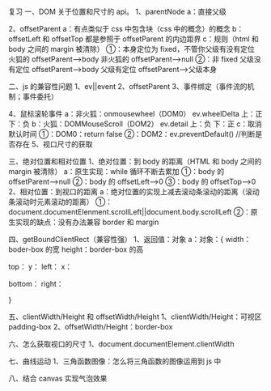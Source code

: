 ###

复习
一、DOM 关于位置和尺寸的 api。
1、parentNode
a：直接父级

2、offsetParent
a：有点类似于 css 中包含块（css 中的概念）的概念
b：offsetLeft 和 offsetTop 都是参照于 offsetParent 的内边距界
c：规则（html 和 body 之间的 margin 被清除）
①：本身定位为 fixed，不管你父级有没有定位
火狐的 offsetParent-->body
非火狐的 offsetParent-->null
②：非 fixed
父级没有定位
offsetParent-->body
父级有定位
offsetParent-->父级本身

二、js 的兼容性问题
1、ev||event
2、offsetParent
3、事件绑定（事件流的机制；事件委托）

4、鼠标滚轮事件
a：非火狐：onmousewheel（DOM0）
ev.wheelDelta
上：正
下：负
b：火狐：DOMMouseScroll（DOM2）
ev.detail
上：负
下：正
c：取消默认时间
①：DOM0：return false
②：DOM2：ev.preventDefault() //判断是否存在
5、视口尺寸的获取

三、绝对位置和相对位置
1、绝对位置：到 body 的距离（HTML 和 body 之间的 margin 被清除）
a：原生实现：while 循环不断去累加
①：body 的 offsetParent-->null
②：body 的 offsetLeft-->0
③：body 的 offsetTop-->0
2、相对位置：到视口的距离
a：绝对位置的实现上减去滚动条滚动的距离（滚动条滚动时元素滚动的距离）
①：document.documentElenment.scrollLeft||document.body.scrollLeft
②：原生实现的缺点：没有办法兼容 border 和 margin

四、getBoundClientRect（兼容性强）
1、返回值：对象
a：对象：{
width：boder-box 的宽
height：border-box 的高

<!-- 元素border-box的左上角的相对位置 -->

top： y：
left： x：

<!-- 元素border-box的右下角的相对位置 -->

bottom：
right：

}

五、clientWidth/Height 和 offsetWidth/Height
1、clientWidth/Height：可视区 padding-box
2、offsetWidth/Height：border-box

六、怎么获取视口的尺寸
1、document.documentElement.clientWidth

七、曲线运动
1、三角函数图像：怎么将三角函数的图像运用到 js 中

八、结合 canvas 实现气泡效果
